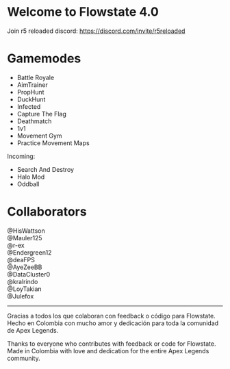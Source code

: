 # Welcome to Flowstate 4.0
Join r5 reloaded discord: https://discord.com/invite/r5reloaded

# Gamemodes
- Battle Royale  
- AimTrainer  
- PropHunt  
- DuckHunt  
- Infected  
- Capture The Flag  
- Deathmatch  
- 1v1  
- Movement Gym  
- Practice Movement Maps

Incoming:
- Search And Destroy
- Halo Mod
- Oddball

# Collaborators 
@HisWattson  
@Mauler125  
@r-ex  
@Endergreen12  
@deaFPS  
@AyeZeeBB  
@DataCluster0  
@kralrindo  
@LoyTakian  
@Julefox  

____________________________________________________________
Gracias a todos los que colaboran con feedback o código para Flowstate.  
Hecho en Colombia con mucho amor y dedicación para toda la comunidad de Apex Legends.   

Thanks to everyone who contributes with feedback or code for Flowstate.  
Made in Colombia with love and dedication for the entire Apex Legends community.
